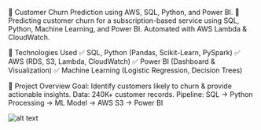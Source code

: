 📌 Customer Churn Prediction using AWS, SQL, Python, and Power BI.
🚀 Predicting customer churn for a subscription-based service using SQL, Python, Machine Learning, and Power BI. Automated with AWS Lambda & CloudWatch.

🔹 Technologies Used
✅ SQL, Python (Pandas, Scikit-Learn, PySpark)
✅ AWS (RDS, S3, Lambda, CloudWatch)
✅ Power BI (Dashboard & Visualization)
✅ Machine Learning (Logistic Regression, Decision Trees)

🔹 Project Overview
Goal: Identify customers likely to churn & provide actionable insights.
Data: 240K+ customer records.
Pipeline: SQL → Python Processing → ML Model → AWS S3 → Power BI


![alt text]([http://url/to/img.png](https://github.com/vivekschaurasia/customer-churn-analysis/blob/main/power_bi.png))


